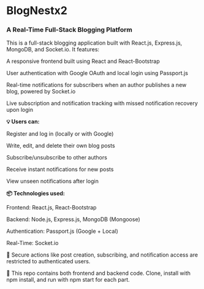 # BlogNestx2

<h3>A Real-Time Full-Stack Blogging Platform</h3>

This is a full-stack blogging application built with React.js, Express.js, MongoDB, and Socket.io. It features:

A responsive frontend built using React and React-Bootstrap

User authentication with Google OAuth and local login using Passport.js

Real-time notifications for subscribers when an author publishes a new blog, powered by Socket.io

Live subscription and notification tracking with missed notification recovery upon login

**💡 Users can:**

Register and log in (locally or with Google)

Write, edit, and delete their own blog posts

Subscribe/unsubscribe to other authors

Receive instant notifications for new posts

View unseen notifications after login

**📦 Technologies used:**

Frontend: React.js, React-Bootstrap

Backend: Node.js, Express.js, MongoDB (Mongoose)

Authentication: Passport.js (Google + Local)

Real-Time: Socket.io

🔐 Secure actions like post creation, subscribing, and notification access are restricted to authenticated users.

📁 This repo contains both frontend and backend code. Clone, install with npm install, and run with npm start for each part.

